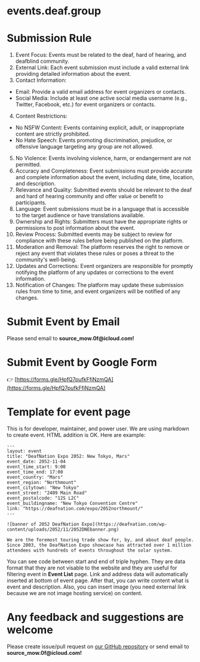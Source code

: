 # events.deaf.group

# Submission Rule
1. Event Focus: Events must be related to the deaf, hard of hearing, and deafblind community.
2. External Link: Each event submission must include a valid external link providing detailed information about the event.
3. Contact Information:
  - Email: Provide a valid email address for event organizers or contacts.
  - Social Media: Include at least one active social media username (e.g., Twitter, Facebook, etc.) for event organizers or contacts.
4. Content Restrictions:
  - No NSFW Content: Events containing explicit, adult, or inappropriate content are strictly prohibited.
  - No Hate Speech: Events promoting discrimination, prejudice, or offensive language targeting any group are not allowed.
5. No Violence: Events involving violence, harm, or endangerment are not permitted.
6. Accuracy and Completeness: Event submissions must provide accurate and complete information about the event, including date, time, location, and description.
7. Relevance and Quality: Submitted events should be relevant to the deaf and hard of hearing community and offer value or benefit to participants.
8. Language: Event submissions must be in a language that is accessible to the target audience or have translations available.
9. Ownership and Rights: Submitters must have the appropriate rights or permissions to post information about the event.
10. Review Process: Submitted events may be subject to review for compliance with these rules before being published on the platform.
11. Moderation and Removal: The platform reserves the right to remove or reject any event that violates these rules or poses a threat to the community's well-being.
12. Updates and Corrections: Event organizers are responsible for promptly notifying the platform of any updates or corrections to the event information.
13. Notification of Changes: The platform may update these submission rules from time to time, and event organizers will be notified of any changes.

# Submit Event by Email
Please send email to **<!-- 23sdfzz -->sou<!-- casdfa2 -->rce<!-- fdsaf3  -->_mow.<!-- dsfsdvsd -->0f<!-- dsgasdg -->@<!-- 324esdfs -->icl<!-- 324esdfs -->oud<!-- asdfasfas -->.<!-- fsdagxcvb -->com!**


# Submit Event by Google Form
👉 [https://forms.gle/HpfQ7pufkFfjNzmQA](https://forms.gle/HpfQ7pufkFfjNzmQA)

# Template for event page
This is for developer, maintainer, and power user. We are using markdown to create event. HTML addition is OK. Here are example:
```
---
layout: event
title: "DeafNation Expo 2052: New Tokyo, Mars"
event_date: 2052-11-04
event_time_start: 9:00
event_time_end: 17:00
event_country: "Mars"
event_region: "Northmount"
event_citytown: "New Tokyo"
event_street: "2409 Main Road"
event_postalcode: "12S L2C"
event_buildingname: "New Tokyo Convention Centre"
link: "https://deafnation.com/expo/2052northmount/"
---

![banner of 2052 DeafNation Expo](https://deafnation.com/wp-content/uploads/2052/11/2052DNEbanner.png)

We are the foremost touring trade show for, by, and about deaf people. Since 2003, the DeafNation Expo showcase has attracted over 1 million attendees with hundreds of events throughout the solar system. 
```
You can see code between start and end of triple hyphen. They are data format that they are not visable to the website and they are useful for filtering event in **Event List** page. Link and address data will automatically inserted at bottom of event page. After that, you can write content what is event and description. Also, you can insert image (you need external link because we are not image hosting service) on content.

# Any feedback and suggestions are welcome
Please create issue/pull request on [our GitHub repository](https://github.com/deaf-group/events.deaf.group) or send email to **<!-- 5dsfsdf -->sou<!-- vsdfsd -->rce<!-- gfdgfdgdfs  -->_mow.<!-- sfvdgsdfg -->0f<!-- fsdgsdfg -->@<!-- 4543sdfsdf -->icl<!-- gfsdgsfdg -->oud<!-- 34543fgdgsdgsd -->.<!-- 34gdfasgsdfg -->com!**